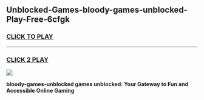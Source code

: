 
## Unblocked-Games-bloody-games-unblocked-Play-Free-6cfgk
<h3>
<a href="https://premium76.site?title=bloody-games-unblocked&ref=18A1">CLICK TO PLAY</a></h3>
<hr>

<h3>
<a href="https://premium76.site?title=bloody-games-unblocked&ref=18A1">CLICK 2 PLAY</a>
  
</h3>

<a href="https://premium76.site?title=bloody-games-unblocked&ref=18A1"><img src="https://clearcache.store/games.png"></a>


**bloody-games-unblocked games unblocked: Your Gateway to Fun and Accessible Online Gaming**
